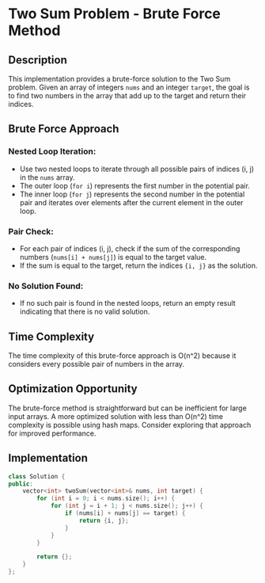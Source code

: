 # Two Sum Problem - Brute Force Method

## Description

This implementation provides a brute-force solution to the Two Sum problem. Given an array of integers `nums` and an integer `target`, the goal is to find two numbers in the array that add up to the target and return their indices.

## Brute Force Approach

### Nested Loop Iteration:

- Use two nested loops to iterate through all possible pairs of indices (i, j) in the `nums` array.
- The outer loop (`for i`) represents the first number in the potential pair.
- The inner loop (`for j`) represents the second number in the potential pair and iterates over elements after the current element in the outer loop.

### Pair Check:

- For each pair of indices (i, j), check if the sum of the corresponding numbers (`nums[i] + nums[j]`) is equal to the target value.
- If the sum is equal to the target, return the indices `{i, j}` as the solution.

### No Solution Found:

- If no such pair is found in the nested loops, return an empty result indicating that there is no valid solution.

## Time Complexity

The time complexity of this brute-force approach is O(n^2) because it considers every possible pair of numbers in the array.

## Optimization Opportunity

The brute-force method is straightforward but can be inefficient for large input arrays. A more optimized solution with less than O(n^2) time complexity is possible using hash maps. Consider exploring that approach for improved performance.

## Implementation

```cpp
class Solution {
public:
    vector<int> twoSum(vector<int>& nums, int target) {
        for (int i = 0; i < nums.size(); i++) {
            for (int j = i + 1; j < nums.size(); j++) {
                if (nums[i] + nums[j] == target) {
                    return {i, j};
                }
            }
        }

        return {};
    }
};
